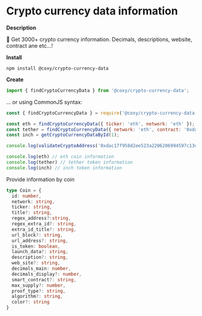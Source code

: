 # Crypto currency data information

**Description**

🚀 Get 3000+ crypto currency information. Decimals, descriptions, website, contract ane etc...!


**Install**

```shell
npm install @coxy/crypto-currency-data
```

**Create**

```javascript
import { findCryptoCurrencyData } from '@coxy/crypto-currency-data';
```

... or using CommonJS syntax:

```javascript
const { findCryptoCurrencyData } = require('@coxy/crypto-currency-data');
```

```javascript
const eth = findCryptoCurrencyData({ ticker: 'eth', network: 'eth' });
const tether = findCryptoCurrencyData({ network: 'eth', contract: '0xdac17f958d2ee523a2206206994597c13d831ec7' });
const inch = getCryptoCurrencyDataById(1);

console.log(validateCryptoAddress('0xdac17f958d2ee523a2206206994597c13d831ec7', tether))

console.log(eth) // eth coin information
console.log(tether) // tether token information
console.log(inch) // inch token information
```

Provide information by coin

```typescript
type Coin = {
  id: number,
  network: string,
  ticker: string,
  title?: string,
  regex_address?:string,
  regex_extra_id?: string,
  extra_id_title?: string,
  url_block?: string,
  url_address?: string,
  is_token: boolean,
  launch_data?: string,
  description?: string,
  web_site?: string,
  decimals_main: number,
  decimals_display?: number,
  smart_contract?: string,
  max_supply?: number,
  proof_type?: string,
  algorithm?: string,
  color?: string
}
```
